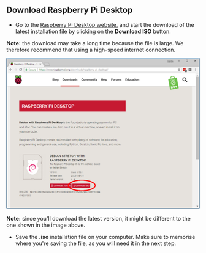 ## Download Raspberry Pi Desktop

+ Go to the [Raspberry Pi Desktop website](https://www.raspberrypi.org/downloads/raspberry-pi-desktop/), and start the download of the latest installation file by clicking on the **Download ISO** button. 

**Note:** the download may take a long time because the file is large. We therefore recommend that using a high-speed internet connection.

![highlighted link to download raspberry pi desktop iso](images/download_raspberry_pi_desktop_annotated.PNG)

**Note:** since you'll download the latest version, it might be different to the one shown in the image above.

+ Save the **.iso** installation file on your computer. Make sure to memorise where you're saving the file, as you will need it in the next step.
